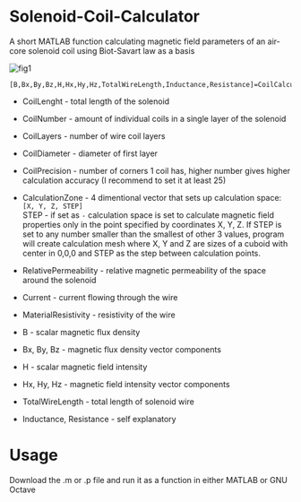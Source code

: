 # Solenoid-Coil-Calculator
A short MATLAB function calculating magnetic field parameters of an air-core solenoid coil using Biot-Savart law as a basis

![fig1](https://github.com/user-attachments/assets/6af4477c-427c-4134-b00d-e4dc92d716ca)


```
[B,Bx,By,Bz,H,Hx,Hy,Hz,TotalWireLength,Inductance,Resistance]=CoilCalculator(CoilLength,CoilNumber,CoilLayers,CoilDiameter,CoilPrecision,CalculationZone,RelativePermeability,Current,MaterialResistivity)
```
- CoilLenght - total length of the solenoid
- CoilNumber - amount of individual coils in a single layer of the solenoid
- CoilLayers - number of wire coil layers
- CoilDiameter - diameter of first layer
- CoilPrecision - number of corners 1 coil has, higher number gives higher calculation accuracy (I recommend to set it at least 25)
- CalculationZone - 4 dimentional vector that sets up calculation space: \
    `[X, Y, Z, STEP]`\
STEP - if set as `-` calculation space is set to calculate magnetic field properties only in the point specified by coordinates X, Y, Z. If STEP is set to any number smaller than the smallest of other 3 values, program will create calculation mesh where X, Y and Z are sizes of a cuboid with center in 0,0,0 and STEP as the step between calculation points.
- RelativePermeability - relative magnetic permeability of the space around the solenoid
- Current - current flowing through the wire
- MaterialResistivity - resistivity of the wire

- B - scalar magnetic flux density
- Bx, By, Bz - magnetic flux density vector components
- H - scalar magnetic field intensity
- Hx, Hy, Hz - magnetic field intensity vector components
- TotalWireLength - total length of solenoid wire
- Inductance, Resistance - self explanatory


# Usage
Download the .m or .p file and run it as a function in either MATLAB or GNU Octave
